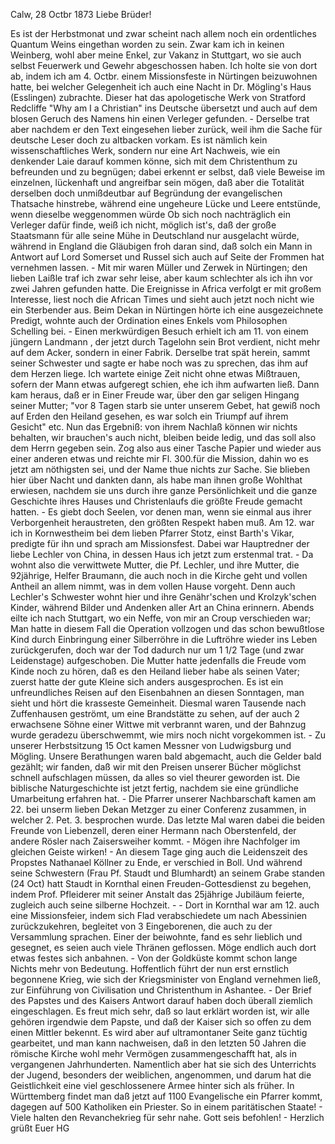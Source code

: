 Calw, 28 Octbr 1873
Liebe Brüder!

Es ist der Herbstmonat und zwar scheint nach allem noch ein ordentliches Quantum Weins eingethan worden zu sein. Zwar kam ich in keinen Weinberg, wohl aber meine Enkel, zur Vakanz in Stuttgart, wo sie auch selbst Feuerwerk und Gewehr abgeschossen haben. Ich holte sie von dort ab, indem ich am 4. Octbr. einem Missionsfeste in Nürtingen beizuwohnen hatte, bei welcher Gelegenheit ich auch eine Nacht in Dr. Mögling's Haus (Esslingen) zubrachte. Dieser hat das apologetische Werk von Stratford Redcliffe "Why am I a Christian" ins Deutsche übersetzt und auch auf dem blosen Geruch des Namens hin einen Verleger gefunden. - Derselbe trat aber nachdem er den Text eingesehen lieber zurück, weil ihm die Sache für deutsche Leser doch zu altbacken vorkam. Es ist nämlich kein wissenschaftliches Werk, sondern nur eine Art Nachweis, wie ein denkender Laie darauf kommen könne, sich mit dem Christenthum zu befreunden und zu begnügen; dabei erkennt er selbst, daß viele Beweise im einzelnen, lückenhaft und angreifbar sein mögen, daß aber die Totalität derselben doch unmißdeutbar auf Begründung der evangelischen Thatsache hinstrebe, während eine ungeheure Lücke und Leere entstünde, wenn dieselbe weggenommen würde Ob sich noch nachträglich ein Verleger dafür finde, weiß ich nicht, möglich ist's, daß der große Staatsmann für alle seine Mühe in Deutschland nur ausgelacht würde, während in England die Gläubigen froh daran sind, daß solch ein Mann in Antwort auf Lord Somerset und Russel sich auch auf Seite der Frommen hat vernehmen lassen. - Mit mir waren Müller und Zerwek in Nürtingen; den lieben Laißle traf ich zwar sehr leise, aber kaum schlechter als ich ihn vor zwei Jahren gefunden hatte. Die Ereignisse in Africa verfolgt er mit großem Interesse, liest noch die African Times und sieht auch jetzt noch nicht wie ein Sterbender aus. Beim Dekan <Klemm> in Nürtingen hörte ich eine ausgezeichnete Predigt, wohnte auch der Ordination eines Enkels vom Philosophen Schelling bei. - Einen merkwürdigen Besuch erhielt ich am 11. von einem jüngern Landmann <Schumacher>, der jetzt durch Tagelohn sein Brot verdient, nicht mehr auf dem Acker, sondern in einer Fabrik. Derselbe trat spät herein, sammt seiner Schwester und sagte er habe noch was zu sprechen, das ihm auf dem Herzen liege. Ich wartete einige Zeit nicht ohne etwas Mißtrauen, sofern der Mann etwas aufgeregt schien, ehe ich ihm aufwarten ließ. Dann kam heraus, daß er in Einer Freude war, über den gar seligen Hingang seiner Mutter; "vor 8 Tagen starb sie unter unserem Gebet, hat gewiß noch auf Erden den Heiland gesehen, es war solch ein Triumpf auf ihrem Gesicht" etc. Nun das Ergebniß: von ihrem Nachlaß können wir nichts behalten, wir brauchen's auch nicht, bleiben beide ledig, und das soll also dem Herrn gegeben sein. Zog also aus einer Tasche Papier und wieder aus einer anderen etwas und reichte mir Fl. 300.für die Mission, dahin wo es jetzt am nöthigsten sei, und der Name thue nichts zur Sache. Sie blieben hier über Nacht und dankten dann, als habe man ihnen große Wohlthat erwiesen, nachdem sie uns durch ihre ganze Persönlichkeit und die ganze Geschichte ihres Hauses und Christenlaufs die größte Freude gemacht hatten. - Es giebt doch Seelen, vor denen man, wenn sie einmal aus ihrer Verborgenheit heraustreten, den größten Respekt haben muß. Am 12. war ich in Kornwestheim bei dem lieben Pfarrer Stotz, einst Barth's Vikar, predigte für ihn und sprach am Missionsfest. Dabei war Hauptredner der liebe Lechler von China, in dessen Haus ich jetzt zum erstenmal trat. - Da wohnt also die verwittwete Mutter, die Pf. Lechler, und ihre Mutter, die 92jährige, Helfer Braumann, die auch noch in die Kirche geht und vollen Antheil an allem nimmt, was in dem vollen Hause vorgeht. Denn auch Lechler's Schwester wohnt hier und ihre Genähr'schen und Krolzyk'schen Kinder, während Bilder und Andenken aller Art an China erinnern. Abends eilte ich nach Stuttgart, wo ein Neffe, von mir <Samuel Gdt> an Croup verschieden war; Man hatte in diesem Fall die Operation vollzogen und das schon bewußtlose Kind durch Einbringung einer Silberröhre in die Luftröhre wieder ins Leben zurückgerufen, doch war der Tod dadurch nur um 1 1/2 Tage (und zwar Leidenstage) aufgeschoben. Die Mutter hatte jedenfalls die Freude vom Kinde noch zu hören, daß es den Heiland lieber habe als seinen Vater; zuerst hatte der gute Kleine sich anders ausgesprochen. Es ist ein unfreundliches Reisen auf den Eisenbahnen an diesen Sonntagen, man sieht und hört die krasseste Gemeinheit. Diesmal waren Tausende nach Zuffenhausen geströmt, um eine Brandstätte zu sehen, auf der auch 2 erwachsene Söhne einer Wittwe mit verbrannt waren, und der Bahnzug wurde geradezu überschwemmt, wie mirs noch nicht vorgekommen ist. - Zu unserer Herbstsitzung 15 Oct kamen Messner von Ludwigsburg und Mögling. Unsere Berathungen waren bald abgemacht, auch die Gelder bald gezählt; wir fanden, daß wir mit den Preisen unserer Bücher möglichst schnell aufschlagen müssen, da alles so viel theurer geworden ist. Die biblische Naturgeschichte ist jetzt fertig, nachdem sie eine gründliche Umarbeitung erfahren hat. - Die Pfarrer unserer Nachbarschaft kamen am 22. bei unserm lieben Dekan Metzger zu einer Conferenz zusammen, in welcher 2. Pet. 3. besprochen wurde. Das letzte Mal waren dabei die beiden Freunde von Liebenzell, deren einer Hermann nach Oberstenfeld, der andere Rösler nach Zaisersweiher kommt. - Mögen ihre Nachfolger im gleichen Geiste wirken! - An diesem Tage ging auch die Leidenszeit des Propstes Nathanael Köllner zu Ende, er verschied in Boll. Und während seine Schwestern (Frau Pf. Staudt und Blumhardt) an seinem Grabe standen (24 Oct) hatt Staudt in Kornthal einen Freuden-Gottesdienst zu begehen, indem Prof. Pfleiderer mit seiner Anstalt das 25jährige Jubiläum feierte, zugleich auch seine silberne Hochzeit. - - Dort in Kornthal war am 12. auch eine Missionsfeier, indem sich Flad verabschiedete um nach Abessinien zurückzukehren, begleitet von 3 Eingeborenen, die auch zu der Versammlung sprachen. Einer der beiwohnte, fand es sehr lieblich und gesegnet, es seien auch viele Thränen geflossen. Möge endlich auch dort etwas festes sich anbahnen. - Von der Goldküste kommt schon lange Nichts mehr von Bedeutung. Hoffentlich führt der nun erst ernstlich begonnene Krieg, wie sich der Kriegsminister von England vernehmen ließ, zur Einführung von Civilisation und Christenthum in Ashantee. - Der Brief des Papstes und des Kaisers Antwort darauf haben doch überall ziemlich eingeschlagen. Es freut mich sehr, daß so laut erklärt worden ist, wir alle gehören irgendwie dem Papste, und daß der Kaiser sich so offen zu dem einen Mittler bekennt. Es wird aber auf ultramontaner Seite ganz tüchtig gearbeitet, und man kann nachweisen, daß in den letzten 50 Jahren die römische Kirche wohl mehr Vermögen zusammengeschafft hat, als in vergangenen Jahrhunderten. Namentlich aber hat sie sich des Unterrichts der Jugend, besonders der weiblichen, angenommen, und darum hat die Geistlichkeit eine viel geschlossenere Armee hinter sich als früher. In Württemberg findet man daß jetzt auf 1100 Evangelische ein Pfarrer kommt, dagegen auf 500 Katholiken ein Priester. So in einem paritätischen Staate! - Viele halten den Revanchekrieg für sehr nahe. Gott seis befohlen! - Herzlich grüßt
 Euer HG

